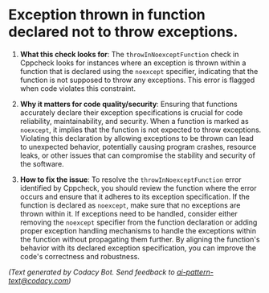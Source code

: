 # Exception thrown in function declared not to throw exceptions.

1. **What this check looks for**:
   The `throwInNoexceptFunction` check in Cppcheck looks for instances where an exception is thrown within a function that is declared using the `noexcept` specifier, indicating that the function is not supposed to throw any exceptions. This error is flagged when code violates this constraint.

2. **Why it matters for code quality/security**:
   Ensuring that functions accurately declare their exception specifications is crucial for code reliability, maintainability, and security. When a function is marked as `noexcept`, it implies that the function is not expected to throw exceptions. Violating this declaration by allowing exceptions to be thrown can lead to unexpected behavior, potentially causing program crashes, resource leaks, or other issues that can compromise the stability and security of the software.

3. **How to fix the issue**:
   To resolve the `throwInNoexceptFunction` error identified by Cppcheck, you should review the function where the error occurs and ensure that it adheres to its exception specification. If the function is declared as `noexcept`, make sure that no exceptions are thrown within it. If exceptions need to be handled, consider either removing the `noexcept` specifier from the function declaration or adding proper exception handling mechanisms to handle the exceptions within the function without propagating them further. By aligning the function's behavior with its declared exception specification, you can improve the code's correctness and robustness.

_(Text generated by Codacy Bot. Send feedback to ai-pattern-text@codacy.com)_
